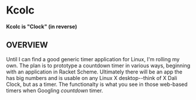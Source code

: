 # Kcolc

**Kcolc is "Clock" (in reverse)**


## OVERVIEW

Until I can find a good generic timer application for Linux, I'm rolling my own. The plan is to prototype a countdown timer in various ways, beginning with an application in Racket Scheme. Ultimately there will be an app the has big numbers and is usable on any Linux X desktop--think of X Dali Clock, but as a timer. The functionalty is what you see in those web-based timers when Googling *countdown* timer.


